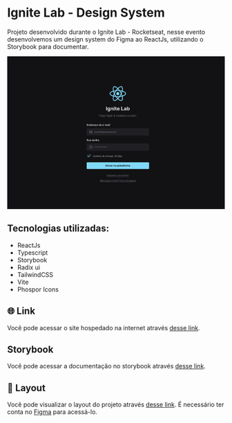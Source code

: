 # Ignite Lab - Design System

Projeto desenvolvido durante o Ignite Lab - Rocketseat, nesse evento desenvolvemos um design system do Figma ao ReactJs, utilizando o Storybook para documentar.

<img src="./public/ds.png" />

## Tecnologias utilizadas:

- ReactJs
- Typescript
- Storybook
- Radix ui
- TailwindCSS
- Vite
- Phospor Icons

## 🌐 Link

Você pode acessar o site hospedado na internet através [desse link](https://lnkd.in/ddSFpY97).

## Storybook

Você pode acessar a documentação no storybook através [desse link](https://lnkd.in/dQckd25w).

## 🔖 Layout

Você pode visualizar o layout do projeto através [desse link](https://lnkd.in/dPm_Fwd7). É necessário ter conta no [Figma](https://figma.com) para acessá-lo.
